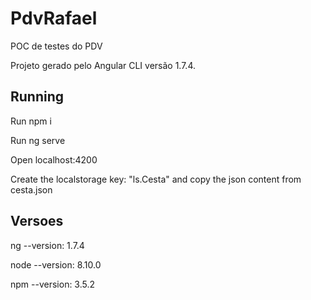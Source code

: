 # PdvRafael
POC de testes do PDV

Projeto gerado pelo Angular CLI versão 1.7.4.

## Running

Run npm i

Run ng serve

Open localhost:4200

Create the localstorage key: "ls.Cesta" and copy the json content from cesta.json

## Versoes

ng --version: 1.7.4

node --version: 8.10.0

npm --version: 3.5.2
